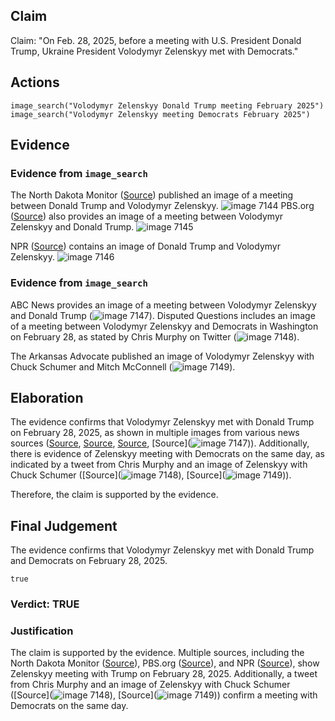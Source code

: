## Claim
Claim: "On Feb. 28, 2025, before a meeting with U.S. President Donald Trump, Ukraine President Volodymyr Zelenskyy met with Democrats."

## Actions
```
image_search("Volodymyr Zelenskyy Donald Trump meeting February 2025")
image_search("Volodymyr Zelenskyy meeting Democrats February 2025")
```

## Evidence
### Evidence from `image_search`
The North Dakota Monitor ([Source](https://northdakotamonitor.com/2025/02/28/repub/trump-zelenskyy-clash-in-oval-office-blowup-over-peace-negotiations/)) published an image of a meeting between Donald Trump and Volodymyr Zelenskyy. ![image 7144](media/2025-08-29_23-24-1756509872-079247.jpg) PBS.org ([Source](https://www.pbs.org/newshour/politics/fact-checking-trump-and-vances-attacks-on-ukrainian-president-zelenskyy)) also provides an image of a meeting between Volodymyr Zelenskyy and Donald Trump. ![image 7145](media/2025-08-29_23-24-1756509872-474409.jpg)

NPR ([Source](https://www.npr.org/2025/08/17/nx-s1-5505319/european-leaders-zelenskyy-trump)) contains an image of Donald Trump and Volodymyr Zelenskyy. ![image 7146](media/2025-08-29_23-24-1756509872-767446.jpg)


### Evidence from `image_search`
ABC News provides an image of a meeting between Volodymyr Zelenskyy and Donald Trump (![image 7147](media/2025-08-29_23-24-1756509880-614078.jpg)). Disputed Questions includes an image of a meeting between Volodymyr Zelenskyy and Democrats in Washington on February 28, as stated by Chris Murphy on Twitter (![image 7148](media/2025-08-29_23-24-1756509880-752627.jpg)).

The Arkansas Advocate published an image of Volodymyr Zelenskyy with Chuck Schumer and Mitch McConnell (![image 7149](media/2025-08-29_23-24-1756509881-001693.jpg)).


## Elaboration
The evidence confirms that Volodymyr Zelenskyy met with Donald Trump on February 28, 2025, as shown in multiple images from various news sources ([Source](https://northdakotamonitor.com/2025/02/28/repub/trump-zelenskyy-clash-in-oval-office-blowup-over-peace-negotiations/), [Source](https://www.pbs.org/newshour/politics/fact-checking-trump-and-vances-attacks-on-ukrainian-president-zelenskyy), [Source](https://www.npr.org/2025/08/17/nx-s1-5505319/european-leaders-zelenskyy-trump), [Source](![image 7147](media/2025-08-29_23-24-1756509880-614078.jpg))). Additionally, there is evidence of Zelenskyy meeting with Democrats on the same day, as indicated by a tweet from Chris Murphy and an image of Zelenskyy with Chuck Schumer ([Source](![image 7148](media/2025-08-29_23-24-1756509880-752627.jpg)), [Source](![image 7149](media/2025-08-29_23-24-1756509881-001693.jpg))).

Therefore, the claim is supported by the evidence.


## Final Judgement
The evidence confirms that Volodymyr Zelenskyy met with Donald Trump and Democrats on February 28, 2025.

`true`

### Verdict: TRUE

### Justification
The claim is supported by the evidence. Multiple sources, including the North Dakota Monitor ([Source](https://northdakotamonitor.com/2025/02/28/repub/trump-zelenskyy-clash-in-oval-office-blowup-over-peace-negotiations/)), PBS.org ([Source](https://www.pbs.org/newshour/politics/fact-checking-trump-and-vances-attacks-on-ukrainian-president-zelenskyy)), and NPR ([Source](https://www.npr.org/2025/08/17/nx-s1-5505319/european-leaders-zelenskyy-trump)), show Zelenskyy meeting with Trump on February 28, 2025. Additionally, a tweet from Chris Murphy and an image of Zelenskyy with Chuck Schumer ([Source](![image 7148](media/2025-08-29_23-24-1756509880-752627.jpg)), [Source](![image 7149](media/2025-08-29_23-24-1756509881-001693.jpg))) confirm a meeting with Democrats on the same day.
